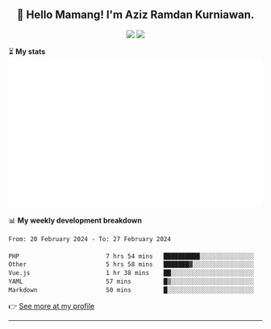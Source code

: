 <h2 align="center">👋 Hello Mamang! I'm Aziz Ramdan Kurniawan.</h2>  
<p align="center">
  <img src="https://komarev.com/ghpvc/?username=azizramdan">
  <img src="https://wakatime.com/badge/user/90056fa0-4c31-4eca-954e-2a3ac05896f9.svg">
</p>
    
⏳ **My stats**  
![](https://raw.githubusercontent.com/azizramdan/github-stats/master/generated/overview.svg#gh-dark-mode-only)

📊 **My weekly development breakdown**
<!--START_SECTION:waka-->

```txt
From: 20 February 2024 - To: 27 February 2024

PHP                        7 hrs 54 mins   ██████████░░░░░░░░░░░░░░░   39.96 %
Other                      5 hrs 58 mins   ███████▓░░░░░░░░░░░░░░░░░   30.25 %
Vue.js                     1 hr 38 mins    ██░░░░░░░░░░░░░░░░░░░░░░░   08.32 %
YAML                       57 mins         █▒░░░░░░░░░░░░░░░░░░░░░░░   04.88 %
Markdown                   50 mins         █░░░░░░░░░░░░░░░░░░░░░░░░   04.24 %
```

<!--END_SECTION:waka-->
👉 [See more at my profile](https://wakatime.com/@azizramdan)
***

